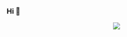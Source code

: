 ### Hi 👋

<p align ="center">
<img src="https://github-readme-stats.vercel.app/api?username=letsgitcracking&show_icons=true&count_private=true&hide=issues,contribs">
</p>
<!--
**letsgitcracking/letsgitcracking** is a ✨ _special_ ✨ repository because its `README.md` (this file) appears on your GitHub profile.

![stats][]
Here are some ideas to get you started:

[stats]: https://github.com/letsgitcracking/letsgitcracking/blob/master/docs/github_stats.png

- 🔭 I’m currently working on ...
- 🌱 I’m currently learning ...
- 👯 I’m looking to collaborate on ...
- 🤔 I’m looking for help with ...
- 💬 Ask me about ...
- 📫 How to reach me: ...
- 😄 Pronouns: ...
- ⚡ Fun fact: ...
-->
